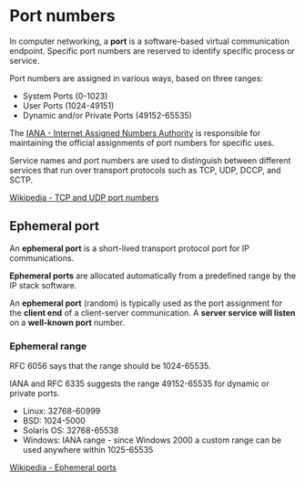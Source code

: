 # Port numbers

In computer networking, a **port** is a software-based virtual communication endpoint. Specific port numbers are reserved to identify specific process or service.

Port numbers are assigned in various ways, based on three ranges:

- System Ports (0-1023)
- User Ports (1024-49151)
- Dynamic and/or Private Ports (49152-65535)

The [IANA - Internet Assigned Numbers Authority](https://www.iana.org/assignments/service-names-port-numbers/service-names-port-numbers.xhtml) is responsible for maintaining the official assignments of port numbers for specific uses.

Service names and port numbers are used to distinguish between different
services that run over transport protocols such as TCP, UDP, DCCP, and SCTP.

[Wikipedia - TCP and UDP port numbers](https://en.wikipedia.org/wiki/List_of_TCP_and_UDP_port_numbers)

## Ephemeral port

An **ephemeral port** is a short-lived transport protocol port for IP communications.

**Ephemeral ports** are allocated automatically from a predefined range by the IP stack software.

An **ephemeral port** (random) is typically used as the port assignment for the **client end** of a client-server communication.
A **server service will listen** on a **well-known port** number.

### Ephemeral range

RFC 6056 says that the range should be 1024-65535.

IANA and RFC 6335 suggests the range 49152-65535 for dynamic or private ports.

- Linux: 32768-60999
- BSD: 1024-5000
- Solaris OS: 32768-65538
- Windows: IANA range - since Windows 2000 a custom range can be used anywhere within 1025-65535

[Wikipedia - Ephemeral ports](https://en.wikipedia.org/wiki/Ephemeral_port)
